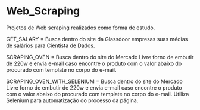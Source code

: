 # Web_Scraping

Projetos de Web scraping realizados como forma de estudo.

GET_SALARY = Busca dentro do site da Glassdoor empresas suas médias de salários para Cientista de Dados.

SCRAPING_OVEN = Busca dentro do site do Mercado Livre forno de embutir de 220w e envia e-mail caso encontre o produto com o valor abaixo do procurado com template no corpo do e-mail.

SCRAPING_OVEN_WITH_SELENIUM = Busca dentro do site do Mercado Livre forno de embutir de 220w e envia e-mail caso encontre o produto com o valor abaixo do procurado com template no corpo do e-mail. Utiliza Selenium para automatização do processo
da página.

